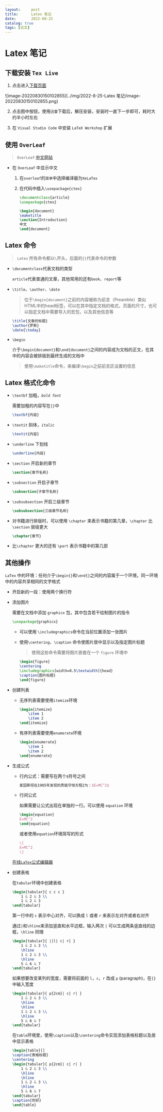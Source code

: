 ```yaml
---
layout:     post
title:      Latex 笔记
date:       2022-08-25
catalog: true
tags: [论文]
---
```

# Latex 笔记

## 下载安装 `Tex Live` 

1. 点击进入[下载页面](https://tug.org/texlive/acquire-iso.html)

![image-20220830150102855](../img/2022-8-25-Latex 笔记/image-20220830150102855.png)

2. 点击图中按钮，使用`迅雷`下载后，解压安装，安装时一直下一步即可，耗时大约半小时左右

3. 在 `Visual Studio Code` 中安装 `LaTeX Workshop` 扩展

## 使用 `OverLeaf` 

> `OverLeaf` [中文网站](https://cn.overleaf.com/)

- 在 `OverLeaf` 中显示中文

   1. 在`overleaf`的`菜单`中选择编译器为`XeLaTex`

   2. 在代码中插入`\usepackage{ctex}`

         ```latex
         \documentclass{article}
         \usepackage{ctex}
         
         \begin{document}
         \maketitle
         \section{Introduction}
         中文
         \end{document}
         ```

## Latex 命令

> `Latex` 所有命令都以`\`开头，后面的`{}`代表命令的参数

- `\documentclass`代表文档的类型

  `article`代表普通的文章，其他常用的还有`book`、`report`等

- `\title`、`\author`、`\date`

  > 位于`\begin{document}`之前的内容被称为前言（Preamble）类似HTML中的head标签，可以在其中指定文档的格式，页面的尺寸，也可以指定文档中需要导入的宏包，以及其他信息等

  ```latex
  \title{文章的标题}
  \author{罗斯}
  \date{\today}
  ```

- `\begin`

  介于`\begin{document}`和`\end{document}`之间的内容成为文档的正文，在其中的内容会被排版到最终生成的文档中

  > 使用`\maketitle`命令，来编译`\begin`之前前言区设置的信息

## Latex 格式化命令

- `\textbf` 加粗，*`bold font`*

  需要加粗的内容写在`{}`中

  ```latex
  \textbf{内容}
  ```

- `\textit` 斜体，*`italic`*

  ```latex
  \textit{内容}
  ```

- `\underline` 下划线

  ```latex
  \underline{内容}
  ```

- `\section` 开启新的章节

  ```latex
  \section{章节名称}
  ```

- `\subsection` 开启子章节

  ```latex
  \subsection{子章节名称}
  ```

- `\subsubsection` 开启三级章节

  ```latex
  \subsubsection{三级章节名称}
  ```

- 对书籍进行排版时，可以使用 `\chapter` 来表示书籍的第几章，`\chapter` 比 `\section` 层级更大

  ```latex
  \chapter{章节}
  ```

- 比`\chapter` 更大的还有 `\part` 表示书籍中的第几部

## 其他操作

`LaTex` 中的环境：任何介于`\begin{}`和`\end{}`之间的内容属于一个环境，同一环境中的内容共享相同的文字格式

- 开启新的一段：使用两个换行符

- 添加图片

  需要在文档中添加 `graphicx` 包，其中包含若干绘制图片的指令

  ```latex
  \usepackage{graphicx}
  ```

  - 可以使用 `\includegraphics`命令在当前位置添加一张图片 

  - 使用`\centering`、`\caption` 命令使图片居中显示以及指定图片标题

    > 使用这些命令需要将图片嵌套在一个 `figure` 环境中

    ```latex
    \begin{figure}
    \centering
    \includegraphics[width=0.5\textwidth]{head}
    \caption{图片标题}
    \end{figure}
    ```

- 创建列表

  - 无序列表需要使用`itemize`环境

    ```latex
    \begin{itemize}
        \item 1
        \item 2
    \end{itemize}
    ```

  - 有序列表需要使用`enumerate`环境

    ```latex
    \begin{enumerate}
        \item 1
        \item 2
    \end{enumerate}
    ```

- 生成公式

  - 行内公式：需要写在两个`$`符号之间

    ```latex
    爱因斯坦在1905年发现的质能守恒方程2为：$E=MC^2$
    ```

  - 行间公式

    如果需要让公式出现在单独的一行。可以使用 `equation` 环境

    ```latex
    \begin{equation}
    E=MC^2
    \end{equation}
    ```

    或者使用`equation`环境简写的形式

    ```latex
    \[
    E=MC^2
    \]
    ```

  [在线`LaTex`公式编辑器](https://editor.codecogs.com/)

- 创建表格

  在`tabular`环境中创建表格

  ```latex
  \begin{tabular}{ c c c }
      1 & 2 & 3 \\
      1 & 2 & 3
  \end{tabular}
  ```

  第一行中的 `c` 表示中心对齐，可以换成 `l` 或者 `r` 来表示左对齐或者右对齐

  通过`|`和`\hline`来添加竖直和水平边框，输入两次 `|` 可以生成两条竖直线的边框，`\hline` 同理

  ```latex
  \begin{tabular}{ ||l| c| r| }
      1 & 2 & 3 \\
      \hline
      1 & 2 & 3 \\
      \hline
      5 & 6 & 7
  \end{tabular}
  ```

  如果想要改变某列的宽度，需要将前面的 `l`，`c`，`r` 改成 `p` (paragraph)，在`{}`中输入宽度

  ```latex
  \begin{tabular}{ p{2cm}| c| r| }
      1 & 2 & 3 \\
      \hline
      \hline
      1 & 2 & 3 \\
      \hline
      5 & 6 & 7
  \end{tabular}
  ```

  在`table`环境里，使用`\caption`以及`\centering`命令实现添加表格标题以及居中显示表格

  ```latex
  \begin{table}[]
  \caption{表格标题}
  \centering
  \begin{tabular}{ p{2cm}| c| r| }
      1 & 2 & 3 \\
      \hline
      \hline
      1 & 2 & 3 \\
      \hline
      5 & 6 & 7
  \end{tabular}
  \caption{你好}
  \end{table}
  ```

  

